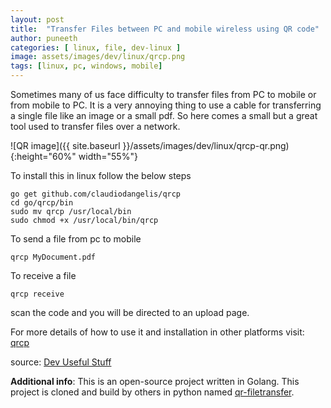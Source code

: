```yaml
---
layout: post
title:  "Transfer Files between PC and mobile wireless using QR code"
author: puneeth
categories: [ linux, file, dev-linux ]
image: assets/images/dev/linux/qrcp.png
tags: [linux, pc, windows, mobile]
---
```


Sometimes many of us face difficulty to transfer files from PC to mobile or from mobile to PC. It is a very annoying thing to use a cable for transferring a single file like an image or a small pdf. So here comes a small but a great tool used to transfer files over a network.

![QR image]({{ site.baseurl }}/assets/images/dev/linux/qrcp-qr.png){:height="60%" width="55%"}

To install this in linux follow the below steps
``` batch
go get github.com/claudiodangelis/qrcp
cd go/qrcp/bin
sudo mv qrcp /usr/local/bin
sudo chmod +x /usr/local/bin/qrcp
```
To send a file from pc to mobile
``` batch
qrcp MyDocument.pdf
```

To receive a file
```batch
qrcp receive
```
scan the code and you will be directed to an upload page.

For more details of how to use it and installation in other platforms visit: [qrcp](https://github.com/claudiodangelis/qrcp)

source: [Dev Useful Stuff](t.me/dev_useful_stuff)

**Additional info**: This is an open-source project written in Golang. This project is cloned and build by others in python named [qr-filetransfer](https://github.com/sdushantha/qr-filetransfer).
